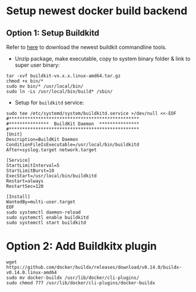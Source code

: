 # Setup newest docker build backend

## Option 1: Setup Buildkitd

Refer to [here](https://github.com/moby/buildkit/releases) to download the newest buildkit commandline tools.

- Unzip package, make executable, copy to system binary folder & link to super user binary:

```
tar -xvf buildkit-vx.x.x.linux-amd64.tar.gz
chmod +x bin/*
sudo mv bin/* /usr/local/bin/
sudo ln -Ls /usr/local/bin/build* /sbin/
```

- Setup for `buildkitd` service:

```
sudo tee /etc/systemd/system/buildkitd.service >/dev/null <<-EOF
#*************************************************
#***************  BuildKit Daemon  ***************
#*************************************************
[Unit]
Description=BuildKit Daemon
ConditionFileIsExecutable=/usr/local/bin/buildkitd
After=syslog.target network.target

[Service]
StartLimitInterval=5
StartLimitBurst=10
ExecStart=/usr/local/bin/buildkitd
Restart=always
RestartSec=120

[Install]
WantedBy=multi-user.target
EOF
sudo systemctl daemon-reload
sudo systemctl enable buildkitd
sudo systemctl start buildkitd
```

# Option 2: Add Buildkitx plugin

```
wget https://github.com/docker/buildx/releases/download/v0.14.0/buildx-v0.14.0.linux-amd64
sudo mv docker-buildx /usr/lib/docker/cli-plugins/
sudo chmod 777 /usr/lib/docker/cli-plugins/docker-buildx
```
